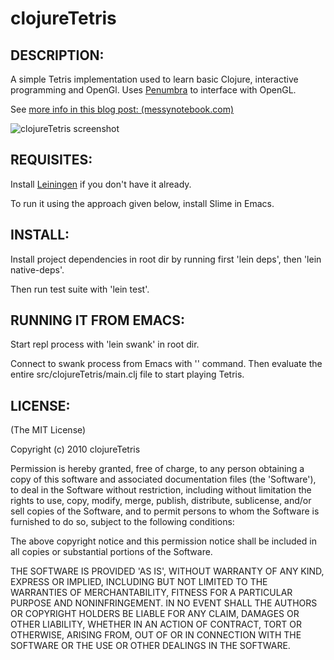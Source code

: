 # clojureTetris

## DESCRIPTION:

A simple Tetris implementation used to learn basic Clojure,
interactive programming and OpenGl. Uses [Penumbra](http://github.com/ztellman/penumbra) to interface with OpenGL.

See [more info in this blog post: (messynotebook.com)](http://messynotebook.com/?p=1496)

<img src="https://github.com/downloads/thomanil/clojureTetris/screenshot.png" alt="clojureTetris screenshot" />

## REQUISITES:

Install [Leiningen](http://github.com/technomancy/leiningen) if you
don't have it already.

To run it using the approach given below, install Slime in Emacs.

## INSTALL:

Install project dependencies in root dir by running first 'lein deps', then
'lein native-deps'.

Then run test suite with 'lein test'.

## RUNNING IT FROM EMACS:

Start repl process with 'lein swank' in root dir.

Connect to swank process from Emacs with
'<slime-connect>' command.  Then evaluate the entire
src/clojureTetris/main.clj file to start playing Tetris.

## LICENSE:

(The MIT License)

Copyright (c) 2010 clojureTetris

Permission is hereby granted, free of charge, to any person obtaining
a copy of this software and associated documentation files (the
'Software'), to deal in the Software without restriction, including
without limitation the rights to use, copy, modify, merge, publish,
distribute, sublicense, and/or sell copies of the Software, and to
permit persons to whom the Software is furnished to do so, subject to
the following conditions:

The above copyright notice and this permission notice shall be
included in all copies or substantial portions of the Software.

THE SOFTWARE IS PROVIDED 'AS IS', WITHOUT WARRANTY OF ANY KIND,
EXPRESS OR IMPLIED, INCLUDING BUT NOT LIMITED TO THE WARRANTIES OF
MERCHANTABILITY, FITNESS FOR A PARTICULAR PURPOSE AND NONINFRINGEMENT.
IN NO EVENT SHALL THE AUTHORS OR COPYRIGHT HOLDERS BE LIABLE FOR ANY
CLAIM, DAMAGES OR OTHER LIABILITY, WHETHER IN AN ACTION OF CONTRACT,
TORT OR OTHERWISE, ARISING FROM, OUT OF OR IN CONNECTION WITH THE
SOFTWARE OR THE USE OR OTHER DEALINGS IN THE SOFTWARE.